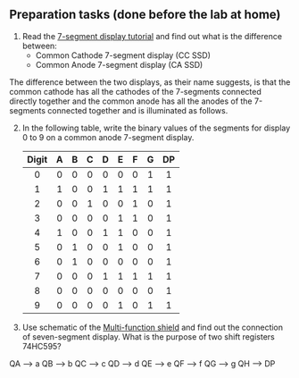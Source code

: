 <a name="preparation"></a>
## Preparation tasks (done before the lab at home)

1. Read the [7-segment display tutorial](https://www.electronics-tutorials.ws/blog/7-segment-display-tutorial.html) and find out what is the difference between:
   * Common Cathode 7-segment display (CC SSD)
   * Common Anode 7-segment display (CA SSD)

The difference between the two displays, as their name suggests, is that the common cathode has all the cathodes of the 7-segments connected directly together and the common anode has all the anodes of the 7-segments connected together and is illuminated as follows.

2. In the following table, write the binary values of the segments for display 0 to 9 on a common anode 7-segment display.

   | **Digit** | **A** | **B** | **C** | **D** | **E** | **F** | **G** | **DP** |
   | :-------: | :---: | :---: | :---: | :---: | :---: | :---: | :---: | :----: |
   |     0     |   0   |   0   |   0   |   0   |   0   |   0   |   1   |   1    |
   |     1     |   1   |   0   |   0   |   1   |   1   |   1   |   1   |   1    |
   |     2     |   0   |   0   |   1   |   0   |   0   |   1   |   0   |   1    |
   |     3     |   0   |   0   |   0   |   0   |   1   |   1   |   0   |   1    |
   |     4     |   1   |   0   |   0   |   1   |   1   |   0   |   0   |   1    |
   |     5     |   0   |   1   |   0   |   0   |   1   |   0   |   0   |   1    |
   |     6     |   0   |   1   |   0   |   0   |   0   |   0   |   0   |   1    |
   |     7     |   0   |   0   |   0   |   1   |   1   |   1   |   1   |   1    |
   |     8     |   0   |   0   |   0   |   0   |   0   |   0   |   0   |   1    |
   |     9     |   0   |   0   |   0   |   0   |   1   |   0   |   1   |   1    |

3. Use schematic of the [Multi-function shield](../../Docs/arduino_shield.pdf) and find out the connection of seven-segment display. What is the purpose of two shift registers 74HC595?

QA --> a
QB --> b
QC --> c
QD --> d
QE --> e
QF --> f
QG --> g
QH --> DP
